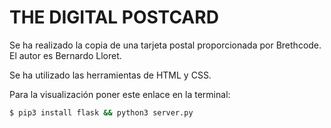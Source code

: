 # THE DIGITAL POSTCARD

Se ha realizado la copia de una tarjeta postal proporcionada por Brethcode. El autor es Bernardo Lloret.

Se ha utilizado las herramientas de HTML y CSS.

Para la visualización poner este enlace en la terminal:
```sh
$ pip3 install flask && python3 server.py
```
